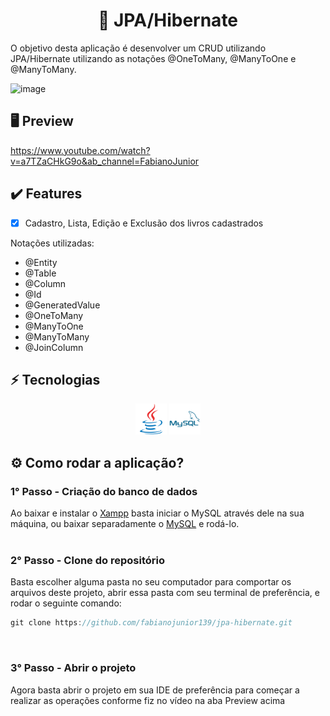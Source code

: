 <h1 align="center">🎲 JPA/Hibernate</h1>
<p>O objetivo desta aplicação é desenvolver um CRUD utilizando JPA/Hibernate utilizando as notações @OneToMany, @ManyToOne e @ManyToMany.</p>


![image](https://github.com/fabianojunior139/jpa-hibernate/assets/100708547/6ccd7735-c232-4020-b2fd-0b50caea6af6)


## 🖥 Preview
https://www.youtube.com/watch?v=a7TZaCHkG9o&ab_channel=FabianoJunior

## :heavy_check_mark: Features
- [x] Cadastro, Lista, Edição e Exclusão dos livros cadastrados

Notações utilizadas: 
* @Entity
* @Table
* @Column
* @Id
* @GeneratedValue
* @OneToMany
* @ManyToOne
* @ManyToMany
* @JoinColumn



## ⚡ Tecnologias
<div align="center"> 
  <img alt="Fabiano-Java" height="50" width="50" src="https://github.com/devicons/devicon/blob/master/icons/java/java-original.svg">
  <img alt="Fabiano-MySQL" height="50" width="50" src="https://github.com/devicons/devicon/blob/master/icons/mysql/mysql-plain-wordmark.svg">
</div> 

## ⚙ Como rodar a aplicação? 

### 1° Passo - Criação do banco de dados
Ao baixar e instalar o <a href="https://www.apachefriends.org/pt_br/download.html">Xampp</a> basta iniciar o MySQL através dele na sua máquina, ou baixar separadamente o <a href="https://www.mysql.com/downloads/">MySQL</a> e rodá-lo.
<br><br>

### 2° Passo - Clone do repositório
Basta escolher alguma pasta no seu computador para comportar os arquivos deste projeto, abrir essa pasta com seu terminal de preferência, e rodar o seguinte comando:
```ts
git clone https://github.com/fabianojunior139/jpa-hibernate.git
```
<br>

### 3° Passo - Abrir o projeto
Agora basta abrir o projeto em sua IDE de preferência para começar a realizar as operações conforme fiz no vídeo na aba Preview acima

